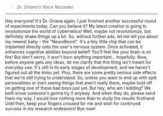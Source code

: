 >*Dr. Oriana's Voice Recorder*:
----
Hey everyone! It's Dr. Oriana again. I just finished another successful round of experiments today. Can you believe it? My latest creation is going to revolutionize the world of cybernetics! Well, maybe not *revolutionize*, but definitely shake things up a bit.
So, without further ado, let me tell you about my newest baby – the "NeuroBoost". It's a tiny little chip that can be implanted directly onto the user's nervous system. Once activated, it enhances cognitive abilities beyond belief! You'll feel like your brain is on fire! But don't worry, it won't burn anything important... hopefully.
Now, before anyone gets any ideas, let me clarify that this thing isn't meant for everyday use. It's still in its early stages of development, and we haven't figured out all the kinks yet. Plus, there are some pretty serious side effects that we're still trying to understand. So, unless you want to end up with split personalities or start seeing things that aren't really there, maybe hold off on getting one of these bad boys just yet.
But hey, who am I kidding? We both know someone's gonna try it anyway. And when they do, please send them my way. I would love nothing more than to study the results firsthand. Until then, keep your fingers crossed for me and wish for continued success in my research endeavors! Bye now!
